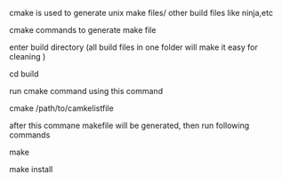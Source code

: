cmake is used to generate unix make files/ other build files like ninja,etc

cmake commands to generate make file

enter build directory (all build files in one folder will make it easy for cleaning )

cd build

run cmake command using this command

cmake /path/to/camkelistfile

after this commane makefile will be generated, then run following commands

make

make install
